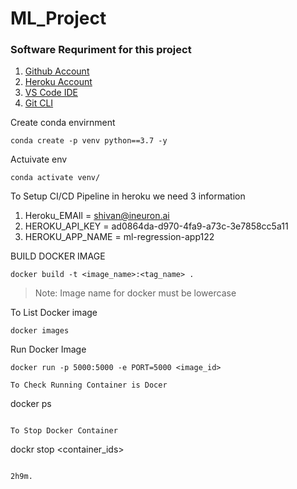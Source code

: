 # ML_Project

### Software Requriment for this project

1. [Github Account](https://github.com/)
2. [Heroku Account](https://www.heroku.com/)
3. [VS Code IDE](https://code.visualstudio.com/Download)
4. [Git CLI](https://git-scm.com/downloads)

Create conda envirnment

```
conda create -p venv python==3.7 -y 
```

Actuivate env
```
conda activate venv/
```

To Setup CI/CD Pipeline in heroku we need 3 information
1. Heroku_EMAIl = shivan@ineuron.ai
2. HEROKU_API_KEY = ad0864da-d970-4fa9-a73c-3e7858cc5a11
3. HEROKU_APP_NAME = ml-regression-app122

BUILD DOCKER IMAGE
```
docker build -t <image_name>:<tag_name> .
```
> Note: Image name for docker must be lowercase

To List Docker image
```
docker images
```

Run Docker Image
```
docker run -p 5000:5000 -e PORT=5000 <image_id>

To Check Running Container is Docer
```
docker ps
```

To Stop Docker Container
```
dockr stop <container_ids>
```

2h9m.